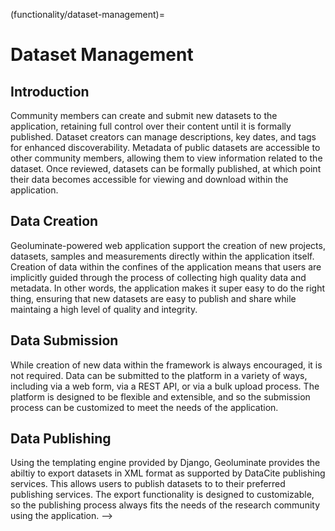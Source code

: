 (functionality/dataset-management)=
# Dataset Management

## Introduction

Community members can create and submit new datasets to the application, retaining full control over their content until it is formally published. Dataset creators can manage descriptions, key dates, and tags for enhanced discoverability. Metadata of public datasets are accessible to other community members, allowing them to view information related to the dataset. Once reviewed, datasets can be formally published, at which point their data becomes accessible for viewing and download within the application.

## Data Creation

Geoluminate-powered web application support the creation of new projects, datasets, samples and measurements directly within the application itself. Creation of data within the confines of the application means that users are implicitly guided through the process of collecting high quality data and metadata. In other words, the application makes it super easy to do the right thing, ensuring that new datasets are easy to publish and share while maintaing a high level of quality and integrity.


## Data Submission

While creation of new data within the framework is always encouraged, it is not required. Data can be submitted to the platform in a variety of ways, including via a web form, via a REST API, or via a bulk upload process. The platform is designed to be flexible and extensible, and so the submission process can be customized to meet the needs of the application.



## Data Publishing

Using the templating engine provided by Django, Geoluminate provides the abiltiy to export datasets in XML format as supported by DataCite publishing services. This allows users to publish datasets to to their preferred publishing services. The export functionality is designed to customizable, so the publishing process always fits the needs of the research community using the application. -->

